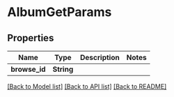 # AlbumGetParams

## Properties

Name | Type | Description | Notes
------------ | ------------- | ------------- | -------------
**browse_id** | **String** |  | 

[[Back to Model list]](../README.md#documentation-for-models) [[Back to API list]](../README.md#documentation-for-api-endpoints) [[Back to README]](../README.md)


